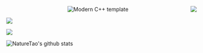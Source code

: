 

<div id="title" align=center>
  <img align="right" src="https://count.getloli.com/get/@:NatureTao?theme=rule34"/>
  
  ![Modern C++ template][github-sub-title:img]

</div>

<a href="https://space.bilibili.com/190861522" target="_blank"><img  align=center src="https://img.shields.io/badge/-bilibili-%23ff6699?style=flat"/></a>

[![](https://activity-graph.herokuapp.com/graph?username=NatureTao&theme=dracula)](https://github.com/ashutosh00710/github-readme-activity-graph)

![NatureTao's github stats](https://github-readme-stats.vercel.app/api?username=NatureTao&show_icons=true&theme=tokyonight)



[github-sub-title:img]: https://readme-typing-svg.herokuapp.com?font=Segoe+Script&center=true&lines=NatureTao~.


